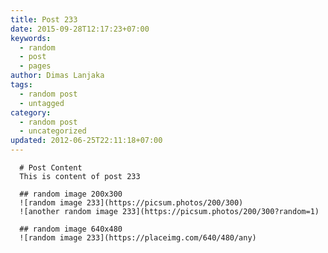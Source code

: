 ```yaml
---
title: Post 233
date: 2015-09-28T12:17:23+07:00
keywords:
  - random
  - post
  - pages
author: Dimas Lanjaka
tags:
  - random post
  - untagged
category:
  - random post
  - uncategorized
updated: 2012-06-25T22:11:18+07:00
---
```


      # Post Content
      This is content of post 233

      ## random image 200x300
      ![random image 233](https://picsum.photos/200/300)
      ![another random image 233](https://picsum.photos/200/300?random=1)

      ## random image 640x480
      ![random image 233](https://placeimg.com/640/480/any)
      